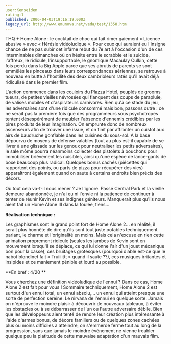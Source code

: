 ```yaml
---
user:Kenseiden
rating:1
published: 2006-04-03T19:16:19.000Z
legacy_url: http://www.emunova.net/veda/test/1358.htm
---
```

THQ + Home Alone : le cocktail de choc qui fait rimer gaiement « Licence abusive » avec « Hérésie vidéoludique ». Pour ceux qui auraient eu l'insigne chance de ne pas subir cet infâme rebut du 7e art à l'occasion d'un de ces interminables dimanches où on hésite entre le scrabble et le suicide, l'affreux, le ridicule, l'insupportable, le gnomique Macaulay Culkin, cette fois perdu dans la Big Apple parce que ses abrutis de parents se sont emmêlés les pinceaux dans leurs correspondances aériennes, se retrouve à nouveau en butte à l'hostilité des deux cambrioleurs ratés qu'il avait déjà ridiculisé dans le premier film.  

  

L'action commence dans les couloirs du Plazza Hotel, peuplés de grooms tueurs, de petites vieilles névrosées qui flanquent des coups de parapluie, de valises mobiles et d'aspirateurs carnivores. Rien qu'à ce stade du jeu, les adversaires sont d'une ridicule consommé mais bon, passons outre : ce ne serait pas la première fois que des programmeurs sous psychotropes tentent désespérément de meubler l'absence d'ennemis crédibles par les pires produits de leur imagination. On emprunte donc de nombreux ascenseurs afin de trouver une issue, et on finit par affronter un cuistot aux airs de baudruche gonflable dans les cuisines du sous-sol. A la base dépourvu de moyens de défense valables (tout au plus est-il capable de se livrer à une glissade sur les genoux pour neutraliser les petits adversaires), le sale môme pourra néanmoins collecter des pistolets à bouchons pour immobiliser brièvement les nuisibles, ainsi qu'une espèce de lance-gants de boxe beaucoup plus radical. Quelques bonus cachés (piécettes qui rapportent des points, ou parts de pizza pour récupérer des vies) apparaîtront également quand on saute à certains endroits bien précis des décors.  

  

Où tout cela va-t-il nous mener ? Je l'ignore. Passé Central Park et la vieille demeure abandonnée, je n'ai eu ni l'envie ni la patience de continuer à tenter de réunir Kevin et ses indignes géniteurs. Manquerait plus qu'ils nous aient fait un Home Alone III dans la foulée, tiens...  

  

**Réalisation technique :**   

Les graphismes sont le grand point fort de Home Alone 2... en réalité, il serait plus honnête de dire qu'ils sont tout juste potables techniquement parlant, le charme et l'originalité en moins. Mais cela n'excuse en rien cette animation proprement ridicule (seules les jambes de Kevin sont en mouvement lorsqu'il se déplace, ce qui lui donne l'air d'un jouet mécanique bon pour la casse), ces bruitages grotesques (pourquoi diable est-ce que le nabot blondinet fait « Truiiiittt » quand il saute ??), ces musiques irritantes et insipides et ce maniement pénible et lourd au possible.  

  

  

**En bref : 4/20 **  

Vous cherchez une définition vidéoludique de l'ennui ? Dans ce cas, Home Alone 2 est fait pour vous ! Sommaire techniquement, Home Alone 2 est surtout d'un ennui total, un ennui absolu,... un ennui qui atteint presque une sorte de perfection sereine. Le nirvana de l'ennui en quelque sorte. Jamais on n'éprouve le moindre plaisir à découvrir de nouveaux tableaux, à éviter les obstacles ou à se débarrasser de l'un ou l'autre adversaire débile. Bien que les développeurs aient tenté de rendre leur création plus intéressante à l'aide d'armes bonus, de décors familiers ou de quelques zones cachées plus ou moins difficiles à atteindre, on s'emmerde ferme tout au long de la progression, sans que jamais le moindre événement ne vienne troubler quelque peu la platitude de cette mauvaise adaptation d'un mauvais film.